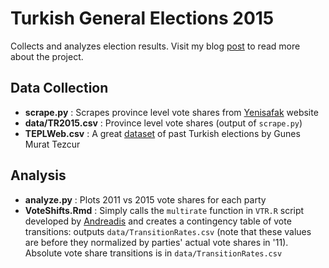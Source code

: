 # Turkish General Elections 2015

Collects and analyzes election results. Visit my blog [post](http://talhaoz.com/?p=735) to read more about the project.

## Data Collection
  - **scrape.py** : Scrapes province level vote shares from [Yenisafak](http://www.yenisafak.com.tr/secim-2015/secim-sonuclari) website
  - **data/TR2015.csv** : Province level vote shares (output of `scrape.py`)
  - **TEPLWeb.csv** : A great [dataset](http://www.luc.edu/faculty/gtezcur/data.html) of past Turkish elections by Gunes Murat Tezcur

## Analysis
  - **analyze.py** : Plots 2011 vs 2015 vote shares for each party
  - **VoteShifts.Rmd** : Simply calls the `multirate` function in `VTR.R` script developed by [Andreadis](http://www.polres.gr/en/vtr) and creates a contingency table of vote transitions: outputs `data/TransitionRates.csv` (note that these values are before they normalized by parties' actual vote shares in '11). Absolute vote share transitions is in `data/TransitionRates.csv`